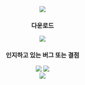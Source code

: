 <div align=center>
  <img src="https://capsule-render.vercel.app/api?type=waving&color=gradient&height=250&section=header&text=Wolves%20Launcher&fontSize=80&animation=fadeIn&desc=Wolves%20%EC%84%9C%EB%B2%84%EB%A5%BC%20%EC%9C%84%ED%95%9C%20%ED%86%B5%ED%95%A9%20%ED%8C%A8%EC%B9%98%20%EB%9F%B0%EC%B2%98%20%EC%9E%85%EB%8B%88%EB%8B%A4&descAlignY=70" />
  <h3>다운로드</h3>
  <a href="https://github.com/SeoliSky/Wolves-Launcher-Release/releases" target="_blank"><img src="https://img.shields.io/github/v/release/SeoliSky/Wolves-Launcher-Release?color=forestgreen&label=%EC%B5%9C%EC%8B%A0%20%EB%9F%B0%EC%B2%98%20%EB%B2%84%EC%A0%84"/></a>
  <h3>인지하고 있는 버그 또는 결점</h3>
  <a href="https://github.com/SeoliSky/Wolves-Launcher-Release/issues?q=is%3Aopen" target="_blank"><img src="https://img.shields.io/github/issues-raw/seolisky/wolves-launcher-release?color=orange&label=%EC%9D%B8%EC%A7%80%EB%90%9C%20%EB%B2%84%EA%B7%B8%20%EB%B0%8F%20%EA%B2%B0%EC%A0%90"></a> <a href="https://github.com/SeoliSky/Wolves-Launcher-Release/issues?q=is%3Aclosed" target="_blank"><img src="https://img.shields.io/github/issues-closed-raw/seolisky/Wolves-launcher-release?color=forestgreen&label=%ED%95%B4%EA%B2%B0%EB%90%9C%20%EB%B2%84%EA%B7%B8%20%EB%B0%8F%20%EA%B2%B0%EC%A0%90"></a><br/>
<img src="https://hits.seeyoufarm.com/api/count/incr/badge.svg?url=https%3A%2F%2Fgithub.com%2FSeoliSky%2FWolves-Launcher-Release&count_bg=forestgreen&title_bg=%23555555&icon=github.svg&icon_color=%23ffffff&title=%EB%B0%A9%EB%AC%B8&edge_flat=false"/>
</div>

